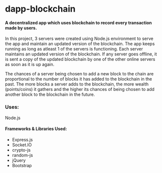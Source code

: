 # dapp-blockchain

#### A decentralized app which uses blockchain to record every transaction made by users. 

In this project, 3 servers were created using Node.js environment to serve the app and maintain an updated version of the blockchain. The app keeps running as long as atleast 1 of the servers is functioning. Each server maintains an updated version of the blockchain. If any server goes offline, it is sent a copy of the updated blockchain by one of the other online servers as soon as it is up again.

The chances of a server being chosen to add a new block to the chain are proportional to the number of blocks it has added to the blockchain in the past. The more blocks a server adds to the blockchain, the more wealth (points/coins) it gathers and the higher its chances of being chosen to add another block to the blockchain in the future.

### Uses:
Node.js
#### Frameworks & Libraries Used:
* Express.js
* Socket.IO
* crypto-js
* random-js
* jQuery
* Bootstrap
